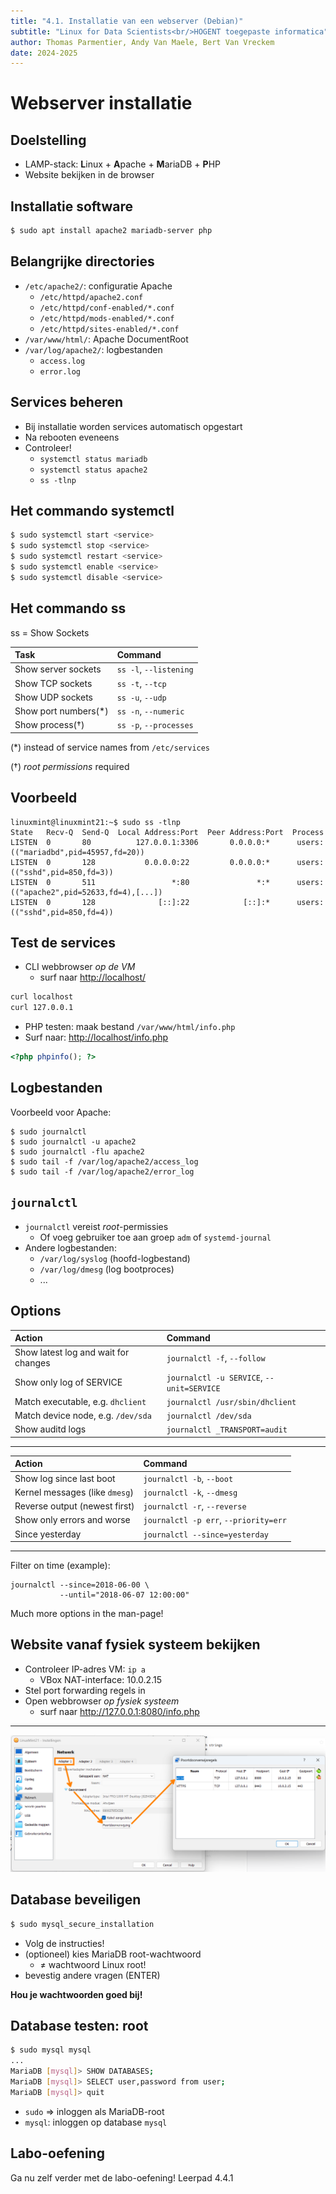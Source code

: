 ```yaml
---
title: "4.1. Installatie van een webserver (Debian)"
subtitle: "Linux for Data Scientists<br/>HOGENT toegepaste informatica"
author: Thomas Parmentier, Andy Van Maele, Bert Van Vreckem
date: 2024-2025
---
```


# Webserver installatie

## Doelstelling

- LAMP-stack: **L**inux + **A**pache + **M**ariaDB + **P**HP
- Website bekijken in de browser

## Installatie software

```bash
$ sudo apt install apache2 mariadb-server php
```

## Belangrijke directories

- `/etc/apache2/`: configuratie Apache
    - `/etc/httpd/apache2.conf`
    - `/etc/httpd/conf-enabled/*.conf`
    - `/etc/httpd/mods-enabled/*.conf`
    - `/etc/httpd/sites-enabled/*.conf`
- `/var/www/html/`: Apache DocumentRoot
- `/var/log/apache2/`: logbestanden
    - `access.log`
    - `error.log`

## Services beheren

- Bij installatie worden services automatisch opgestart
- Na rebooten eveneens
- Controleer!
    - `systemctl status mariadb`
    - `systemctl status apache2`
    - `ss -tlnp`

## Het commando systemctl

```bash
$ sudo systemctl start <service>
$ sudo systemctl stop <service>
$ sudo systemctl restart <service>
$ sudo systemctl enable <service>
$ sudo systemctl disable <service>
```

## Het commando ss

ss = Show Sockets

| Task                 | Command                |
| :---                 | :---                   |
| Show server sockets  | `ss -l`, `--listening` |
| Show TCP sockets     | `ss -t`, `--tcp`       |
| Show UDP sockets     | `ss -u`, `--udp`       |
| Show port numbers(*) | `ss -n`, `--numeric`   |
| Show process(†)      | `ss -p`, `--processes` |

(*) instead of service names from `/etc/services`

(†) *root permissions* required

## Voorbeeld

```console
linuxmint@linuxmint21:~$ sudo ss -tlnp
State   Recv-Q  Send-Q  Local Address:Port  Peer Address:Port  Process
LISTEN  0       80          127.0.0.1:3306       0.0.0.0:*      users:(("mariadbd",pid=45957,fd=20))
LISTEN  0       128           0.0.0.0:22         0.0.0.0:*      users:(("sshd",pid=850,fd=3))
LISTEN  0       511                 *:80               *:*      users:(("apache2",pid=52633,fd=4),[...])
LISTEN  0       128              [::]:22            [::]:*      users:(("sshd",pid=850,fd=4)) 
```

## Test de services

- CLI webbrowser *op de VM*
    - surf naar <http://localhost/>
```bash
curl localhost
curl 127.0.0.1
```

- PHP testen: maak bestand
  `/var/www/html/info.php`
- Surf naar: <http://localhost/info.php>

```php
<?php phpinfo(); ?>
```

## Logbestanden

Voorbeeld voor Apache:

```console
$ sudo journalctl
$ sudo journalctl -u apache2
$ sudo journalctl -flu apache2
$ sudo tail -f /var/log/apache2/access_log
$ sudo tail -f /var/log/apache2/error_log
```

## `journalctl`

- `journalctl` vereist *root*-permissies
    - Of voeg gebruiker toe aan groep `adm` of `systemd-journal`
- Andere logbestanden:
    - `/var/log/syslog` (hoofd-logbestand)
    - `/var/log/dmesg` (log bootproces)
    - ...

## Options

| Action                               | Command                                   |
| :---                                 | :---                                      |
| Show latest log and wait for changes | `journalctl -f`, `--follow`               |
| Show only log of SERVICE             | `journalctl -u SERVICE`, `--unit=SERVICE` |
| Match executable, e.g. `dhclient`    | `journalctl /usr/sbin/dhclient`           |
| Match device node, e.g. `/dev/sda`   | `journalctl /dev/sda`                     |
| Show auditd logs                     | `journalctl _TRANSPORT=audit`             |

---

| Action                         | Command                               |
| :---                           | :---                                  |
| Show log since last boot       | `journalctl -b`, `--boot`             |
| Kernel messages (like `dmesg`) | `journalctl -k`, `--dmesg`            |
| Reverse output (newest first)  | `journalctl -r`, `--reverse`          |
| Show only errors and worse     | `journalctl -p err`, `--priority=err` |
| Since yesterday                | `journalctl --since=yesterday`        |

---

Filter on time (example):

```console
journalctl --since=2018-06-00 \
           --until="2018-06-07 12:00:00"
```

Much more options in the man-page!

## Website vanaf fysiek systeem bekijken

- Controleer IP-adres VM: `ip a`
    - VBox NAT-interface: 10.0.2.15
- Stel port forwarding regels in
- Open webbrowser *op fysiek systeem*
    - surf naar <http://127.0.0.1:8080/info.php>

---

![Port-forwarding](assets/webserver-portforwarding.png)

## Database beveiligen

```bash
$ sudo mysql_secure_installation
```

- Volg de instructies!
- (optioneel) kies MariaDB root-wachtwoord
    - ≠ wachtwoord Linux root!
- bevestig andere vragen (ENTER)

**Hou je wachtwoorden goed bij!**

## Database testen: root

```bash
$ sudo mysql mysql
...
MariaDB [mysql]> SHOW DATABASES;
MariaDB [mysql]> SELECT user,password from user;
MariaDB [mysql]> quit
```

- `sudo` => inloggen als MariaDB-root
- `mysql`: inloggen op database `mysql`

## Labo-oefening

Ga nu zelf verder met de labo-oefening! Leerpad 4.4.1